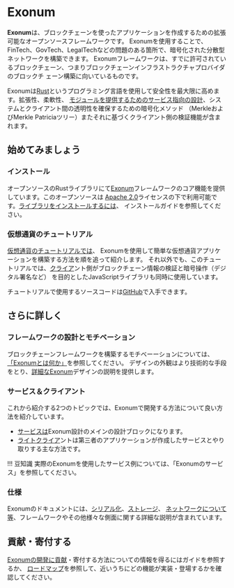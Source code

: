 # Exonum

**Exonum**は、ブロックチェーンを使ったアプリケーションを作成するための拡張可能なオープンソースフレームワークです。
Exonumを使用することで、FinTech、GovTech、LegalTechなどの問題のある箇所で、暗号化された分散型ネットワークを構築できます。
Exonumフレームワークは、すでに許可されているブロックチェーン、つまりブロックチェーンインフラストラクチャプロバイダのブロックチ
ェーン構築に向いているものです。

Exonumは[Rust][rust]というプログラミング言語を使用して安全性を最大限に高めます。拡張性、柔軟性、
[モジュールを提供するためのサービス指向の設計][wiki:soa]、システムとクライアント間の透明性を確保するための暗号化メソッド
（MerkleおよびMerkle Patriciaツリー）またそれに基づくクライアント側の検証機能が含まれます。

## 始めてみましょう

### インストール

オープンソースのRustライブラリにて[Exonum][core]フレームワークのコア機能を提供しています。このオープンソースは
[Apache 2.0][apache]ライセンスの下で利用可能です。[ライブラリをインストールするには](get-started/install.md)、
インストールガイドを参照してください。

### 仮想通貨のチュートリアル

[仮想通貨のチュートリアルでは](get-started/create-service.md)、
Exonumを使用して簡単な仮想通貨アプリケーションを構築する方法を順を追って紹介します。
それ以外でも、このチュートリアルでは、[クライア][client]ント側がブロックチェーン情報の検証と暗号操作（デジタル署名など）
を目的としたJavaScriptライブラリも同時に使用しています。

チュートリアルで使用するソースコードは[GitHub][tutorial]で入手できます。

## さらに詳しく

### フレームワークの設計とモチベーション

ブロックチェーンフレームワークを構築するモチベーーションについては、
[「Exonumとは何か」](get-started/what-is-exonum.md)を参照してください。
デザインの外観はより技術的な手段をとり、[詳細なExonum](get-started/design-overview.md)デザインの説明を提供します。

### サービス＆クライアント

これから紹介する2つのトピックでは、Exonumで開発する方法について良い方法を紹介しています。

- [サービスは](architecture/services.md)Exonum設計のメインの設計ブロックになります。
- [ライトクライア](architecture/clients.md)ントは第三者のアプリケーションが作成したサービスとやり取りする主な方法です。

!!! 豆知識
    実際のExonumを使用したサービス例については、「Exonumのサービス」を参照してください。

### 仕様

Exonumのドキュメントには、[シリアル化](architecture/serialization.md)、[ストレージ](architecture/merkledb.md)、
[ネットワークについて等](advanced/network.md)、フレームワークやその他様々な側面に関する詳細な説明が含まれています。

## 貢献・寄付する

[Exonumの開発に貢献](contributing.md)・寄付する方法についての情報を得るにはガイドを参照するか、
[ロードマップ](roadmap.md)を参照して、近いうちにどの機能が実装・登場するかを確認してください。

[rust]: http://rust-lang.org/
[wiki:soa]: https://en.wikipedia.org/wiki/Service-oriented_architecture
[wiki:commitment]: https://en.wikipedia.org/wiki/Commitment_scheme
[core]: http://github.com/exonum/exonum/
[apache]: https://opensource.org/licenses/Apache-2.0
[client]: https://github.com/exonum/exonum-client
[tutorial]: https://github.com/exonum/exonum/blob/master/examples/cryptocurrency
[anchoring]: https://github.com/exonum/exonum-btc-anchoring/
[config]: https://github.com/exonum/exonum/tree/master/services/supervisor
